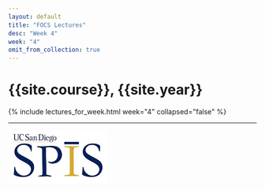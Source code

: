 ```yaml
---
layout: default
title: "FOCS Lectures"
desc: "Week 4"
week: "4"
omit_from_collection: true
---
```


# {{site.course}}, {{site.year}}

{% include lectures_for_week.html week="4" collapsed="false" %}

----

![SPIS_logo](/images/SPIS_logo.jpg)
